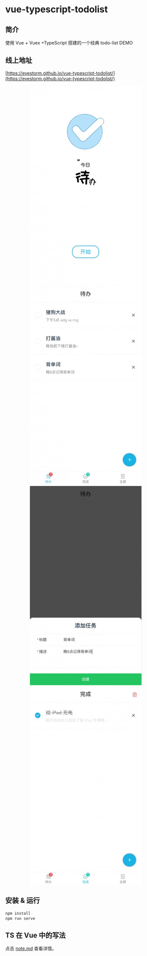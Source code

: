 # vue-typescript-todolist

## 简介

使用 Vue + Vuex +TypeScript 搭建的一个经典 todo-list DEMO

## 线上地址

[https://evestorm.github.io/vue-typescript-todolist/](https://evestorm.github.io/vue-typescript-todolist/)

<center>
  <img src="UI/screenshots/welcome.jpg" alt="welcome">
  <img src="UI/screenshots/todo.jpg" alt="todo">
</center>

<center>
  <img src="UI/screenshots/add-todo-item.jpg" alt="welcome">
  <img src="UI/screenshots/done.jpg" alt="todo">
</center>

## 安装 & 运行

```shell
npm install
npm run serve
```

## TS 在 Vue 中的写法

点击 [note.md](note.md) 查看详情。
